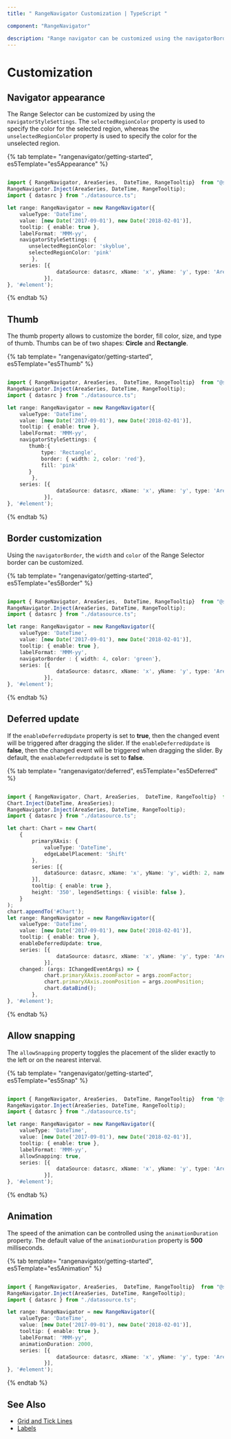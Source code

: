 ```yaml
---
title: " RangeNavigator Customization | TypeScript "

component: "RangeNavigator"

description: "Range navigator can be customized using the navigatorBorder, navigatorStyleSettings, seleced or unselected region color properties."
---
```


# Customization

## Navigator appearance

The Range Selector can be customized by using the `navigatorStyleSettings`. The `selectedRegionColor` property is used to specify the color for the selected region, whereas the `unselectedRegionColor` property is used to specify the color for the unselected region.

{% tab template= "rangenavigator/getting-started", es5Template="es5Appearance" %}

```typescript

import { RangeNavigator, AreaSeries,  DateTime, RangeTooltip}  from "@syncfusion/ej2-charts";
RangeNavigator.Inject(AreaSeries, DateTime, RangeTooltip);
import { datasrc } from "./datasource.ts";

let range: RangeNavigator = new RangeNavigator({
    valueType: 'DateTime',
    value: [new Date('2017-09-01'), new Date('2018-02-01')],
    tooltip: { enable: true },
    labelFormat: 'MMM-yy',
    navigatorStyleSettings: {
       unselectedRegionColor: 'skyblue',
       selectedRegionColor: 'pink'
        },
    series: [{
                dataSource: datasrc, xName: 'x', yName: 'y', type: 'Area', width: 2,
            }],
}, '#element');

```

{% endtab %}

## Thumb

The thumb property allows to customize the border, fill color, size, and type of thumb. Thumbs can be of two shapes: **Circle** and **Rectangle**.

{% tab template= "rangenavigator/getting-started", es5Template="es5Thumb" %}

```typescript

import { RangeNavigator, AreaSeries,  DateTime, RangeTooltip}  from "@syncfusion/ej2-charts";
RangeNavigator.Inject(AreaSeries, DateTime, RangeTooltip);
import { datasrc } from "./datasource.ts";

let range: RangeNavigator = new RangeNavigator({
    valueType: 'DateTime',
    value: [new Date('2017-09-01'), new Date('2018-02-01')],
    tooltip: { enable: true },
    labelFormat: 'MMM-yy',
    navigatorStyleSettings: {
       thumb:{
           type: 'Rectangle',
           border: { width: 2, color: 'red'},
           fill: 'pink'
       }
        },
    series: [{
                dataSource: datasrc, xName: 'x', yName: 'y', type: 'Area', width: 2,
            }],
}, '#element');

```

{% endtab %}

## Border customization

Using the `navigatorBorder`, the `width` and `color` of the Range Selector border can be customized.

{% tab template= "rangenavigator/getting-started", es5Template="es5Border" %}

```typescript

import { RangeNavigator, AreaSeries,  DateTime, RangeTooltip}  from "@syncfusion/ej2-charts";
RangeNavigator.Inject(AreaSeries, DateTime, RangeTooltip);
import { datasrc } from "./datasource.ts";

let range: RangeNavigator = new RangeNavigator({
    valueType: 'DateTime',
    value: [new Date('2017-09-01'), new Date('2018-02-01')],
    tooltip: { enable: true },
    labelFormat: 'MMM-yy',
    navigatorBorder : { width: 4, color: 'green'},
    series: [{
                dataSource: datasrc, xName: 'x', yName: 'y', type: 'Area', width: 2,
            }],
}, '#element');

```

{% endtab %}

## Deferred update

If the `enableDeferredUpdate` property is set to **true**, then the changed event will be triggered after dragging the slider. If the `enableDeferredUpdate` is **false**, then the changed event will be triggered when dragging the slider. By default,
the `enableDeferredUpdate` is set to **false**.

{% tab template= "rangenavigator/deferred", es5Template="es5Deferred" %}

```typescript

import { RangeNavigator, Chart, AreaSeries,  DateTime, RangeTooltip}  from "@syncfusion/ej2-charts";
Chart.Inject(DateTime, AreaSeries);
RangeNavigator.Inject(AreaSeries, DateTime, RangeTooltip);
import { datasrc } from "./datasource.ts";

let chart: Chart = new Chart(
    {
        primaryXAxis: {
            valueType: 'DateTime',
            edgeLabelPlacement: 'Shift'
        },
        series: [{
            dataSource: datasrc, xName: 'x', yName: 'y', width: 2, name: 'Rate', type: 'Area'
        }],
        tooltip: { enable: true },
        height: '350', legendSettings: { visible: false },
    }
);
chart.appendTo('#Chart');
let range: RangeNavigator = new RangeNavigator({
    valueType: 'DateTime',
    value: [new Date('2017-09-01'), new Date('2018-02-01')],
    tooltip: { enable: true },
    enableDeferredUpdate: true,
    series: [{
                dataSource: datasrc, xName: 'x', yName: 'y', type: 'Area', width: 2,
            }],
    changed: (args: IChangedEventArgs) => {
            chart.primaryXAxis.zoomFactor = args.zoomFactor;
            chart.primaryXAxis.zoomPosition = args.zoomPosition;
            chart.dataBind();
        },
}, '#element');

```

{% endtab %}

## Allow snapping

The `allowSnapping` property toggles the placement of the slider exactly to the left or on the nearest interval.

{% tab template= "rangenavigator/getting-started", es5Template="es5Snap" %}

```typescript

import { RangeNavigator, AreaSeries,  DateTime, RangeTooltip}  from "@syncfusion/ej2-charts";
RangeNavigator.Inject(AreaSeries, DateTime, RangeTooltip);
import { datasrc } from "./datasource.ts";

let range: RangeNavigator = new RangeNavigator({
    valueType: 'DateTime',
    value: [new Date('2017-09-01'), new Date('2018-02-01')],
    tooltip: { enable: true },
    labelFormat: 'MMM-yy',
    allowSnapping: true,
    series: [{
                dataSource: datasrc, xName: 'x', yName: 'y', type: 'Area', width: 2,
            }],
}, '#element');

```

{% endtab %}

## Animation

The speed of the animation can be controlled using the `animationDuration` property. The default value of the `animationDuration` property is **500** milliseconds.

{% tab template= "rangenavigator/getting-started", es5Template="es5Animation" %}

```typescript

import { RangeNavigator, AreaSeries,  DateTime, RangeTooltip}  from "@syncfusion/ej2-charts";
RangeNavigator.Inject(AreaSeries, DateTime, RangeTooltip);
import { datasrc } from "./datasource.ts";

let range: RangeNavigator = new RangeNavigator({
    valueType: 'DateTime',
    value: [new Date('2017-09-01'), new Date('2018-02-01')],
    tooltip: { enable: true },
    labelFormat: 'MMM-yy',
    animationDuration: 2000,
    series: [{
                dataSource: datasrc, xName: 'x', yName: 'y', type: 'Area', width: 2,
            }],
}, '#element');

```

{% endtab %}

## See Also

* [Grid and Tick Lines](./grid-tick/)
* [Labels](./labels/)